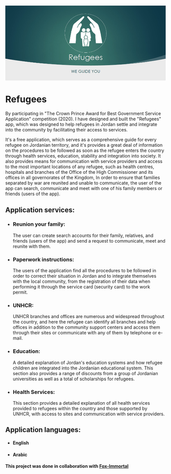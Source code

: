 
![Image description](https://github.com/talal1abdalruhman/Refugees/blob/master/footer.png)
# Refugees
By participating in "The Crown Prince Award for Best Government Service Application"
competition (2020). I have designed and built the "Refugees" app, which was designed to help
refugees in Jordan settle and integrate into the community by facilitating their access to
services.

It's a free application, which serves as a comprehensive guide for every refugee on Jordanian territory, and it's provides a great deal of information on the procedures to be followed as soon as the refugee enters the country through health services, education, stability and integration into society. It also provides means for communication with service providers and access to the most important locations of any refugee, such as health centres, hospitals and branches of the Office of the High Commissioner and its offices in all governorates of the Kingdom, In order to ensure that families separated by war are reunited and unable to communicate, the user of the app can search, communicate and meet with one of his family members or friends (users of the app).

## Application services:
* ### Reunion your family:
  The user can create search accounts for their family, relatives, and friends (users of the app) and send a request to communicate, meet and reunite with them.
* ### Paperwork instructions:
  The users of the application find all the procedures to be followed in order to correct their situation in Jordan and to integrate themselves with the local community, from the registration of their data when performing it through the service card (security card) to the work permit.
* ### UNHCR:
  UNHCR branches and offices are numerous and widespread throughout the country, and here the refugee can identify all branches and help offices in addition to the community support centers and access them through their sites or communicate with any of them by telephone or e-mail.
* ### Education:
  A detailed explanation of Jordan's education systems and how refugee children are integrated into the Jordanian educational system. This section also provides a range of discounts from a group of Jordanian universities as well as a total of scholarships for refugees.
* ### Health Services:
  This section provides a detailed explanation of all health services provided to refugees within the country and those supported by UNHCR, with access to sites and communication with service providers.
  
## Application languages:
* #### English
* #### Arabic



#### This project was done in collaboration with [Fox-Immortal](https://github.com/Fox-Immortal)

